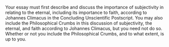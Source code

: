 Your essay must first describe and discuss the importance of subjectivity in relating to the eternal, including its importance to faith, according to Johannes Climacus in the Concluding Unscientific Postscript. You may also include the Philosophical Crumbs in this discussion of subjectivity, the eternal, and faith according to Johannes Climacus, but you need not do so. Whether or not you include the Philosophical Crumbs, and to what extent, is up to you.